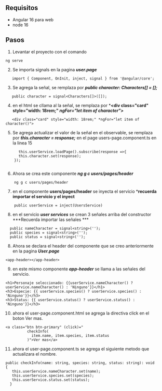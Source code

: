 
## Requisitos
- Angular 16 para web
- node 16
## Pasos

1. Levantar el proyecto con el comando
```
ng serve
```

2. Se importa signals en la pagina ***user.page***
```
   import { Component, OnInit, inject, signal } from '@angular/core';
```
3. Se agrega la señal, se remplaza por ***public character: Characters[] = [];***
```
   public character = signal<Characters[]>([]);

```
4. en el html se cllama al la señal, se remplaza por ***<div class="card" style="width: 18rem;" *ngFor="let item of character">***
```
   <div class="card" style="width: 18rem;" *ngFor="let item of character()">

```
5. Se agrega actualizar el valor de la señal en el observable, se remplaza por  ***this.character = response;*** en el page users-page.component.ts en la linea 15
```
      this.userService.loadPage().subscribe(response =>{
      this.character.set(response);
    });
   
```
6. Ahora se crea este componente ***ng g c users/pages/header***
```
    ng g c users/pages/header
```

7. en el componente **users/pages/header** se inyecta el servicio ***recuerda importar el servicio y el inyect**
```
    public userService = inject(UsersService)
```

8. en el servicio ***user services*** se crean 3 señales arriba del constructor ***Recuerda importar las señales ***

```
  public nameCharacter = signal<string>('');
  public species = signal<string>('');
  public status = signal<string>('');
```

8. Ahora se declara el header del componente que se creo anteriormente en la pagina  ***User.page***

```
<app-header></app-header>
```

9. en este mismo componente  ***app-header*** se llama a las señales del servicio. 

```
<h1>Personaje seleccionado: {{userService.nameCharacter() ? userService.nameCharacter() : 'Ninguno'}}</h1>
<h3>Especie: {{ userService.species() ? userService.species() : 'Ninguno'}}</h3>
<h3>Status: {{ userService.status() ? userService.status() : 'Ninguno'}}</h3>

```

10. ahora el user-page.component.html se agrega la directiva click en el boton Ver mas. 

```
<a class="btn btn-primary" (click)="
          checkInfo(
            item.name, item.species, item.status
          )">Ver mas</a>

```

11. ahora el user-page.component.ts se agrega el siguiente metodo que actualizara el nombre. 

```
public checkInfo(name: string, species: string, status: string): void {
   this.userService.nameCharacter.set(name);
   this.userService.species.set(species);
   this.userService.status.set(status);
  }
```